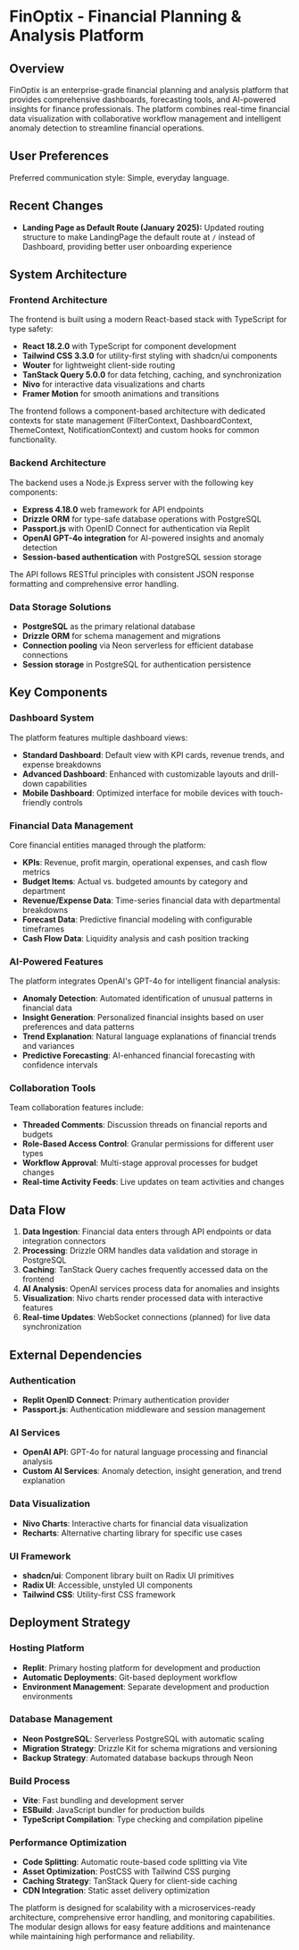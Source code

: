 # FinOptix - Financial Planning & Analysis Platform

## Overview

FinOptix is an enterprise-grade financial planning and analysis platform that provides comprehensive dashboards, forecasting tools, and AI-powered insights for finance professionals. The platform combines real-time financial data visualization with collaborative workflow management and intelligent anomaly detection to streamline financial operations.

## User Preferences

Preferred communication style: Simple, everyday language.

## Recent Changes

- **Landing Page as Default Route (January 2025):** Updated routing structure to make LandingPage the default route at `/` instead of Dashboard, providing better user onboarding experience

## System Architecture

### Frontend Architecture
The frontend is built using a modern React-based stack with TypeScript for type safety:
- **React 18.2.0** with TypeScript for component development
- **Tailwind CSS 3.3.0** for utility-first styling with shadcn/ui components
- **Wouter** for lightweight client-side routing
- **TanStack Query 5.0.0** for data fetching, caching, and synchronization
- **Nivo** for interactive data visualizations and charts
- **Framer Motion** for smooth animations and transitions

The frontend follows a component-based architecture with dedicated contexts for state management (FilterContext, DashboardContext, ThemeContext, NotificationContext) and custom hooks for common functionality.

### Backend Architecture
The backend uses a Node.js Express server with the following key components:
- **Express 4.18.0** web framework for API endpoints
- **Drizzle ORM** for type-safe database operations with PostgreSQL
- **Passport.js** with OpenID Connect for authentication via Replit
- **OpenAI GPT-4o integration** for AI-powered insights and anomaly detection
- **Session-based authentication** with PostgreSQL session storage

The API follows RESTful principles with consistent JSON response formatting and comprehensive error handling.

### Data Storage Solutions
- **PostgreSQL** as the primary relational database
- **Drizzle ORM** for schema management and migrations
- **Connection pooling** via Neon serverless for efficient database connections
- **Session storage** in PostgreSQL for authentication persistence

## Key Components

### Dashboard System
The platform features multiple dashboard views:
- **Standard Dashboard**: Default view with KPI cards, revenue trends, and expense breakdowns
- **Advanced Dashboard**: Enhanced with customizable layouts and drill-down capabilities
- **Mobile Dashboard**: Optimized interface for mobile devices with touch-friendly controls

### Financial Data Management
Core financial entities managed through the platform:
- **KPIs**: Revenue, profit margin, operational expenses, and cash flow metrics
- **Budget Items**: Actual vs. budgeted amounts by category and department
- **Revenue/Expense Data**: Time-series financial data with departmental breakdowns
- **Forecast Data**: Predictive financial modeling with configurable timeframes
- **Cash Flow Data**: Liquidity analysis and cash position tracking

### AI-Powered Features
The platform integrates OpenAI's GPT-4o for intelligent financial analysis:
- **Anomaly Detection**: Automated identification of unusual patterns in financial data
- **Insight Generation**: Personalized financial insights based on user preferences and data patterns
- **Trend Explanation**: Natural language explanations of financial trends and variances
- **Predictive Forecasting**: AI-enhanced financial forecasting with confidence intervals

### Collaboration Tools
Team collaboration features include:
- **Threaded Comments**: Discussion threads on financial reports and budgets
- **Role-Based Access Control**: Granular permissions for different user types
- **Workflow Approval**: Multi-stage approval processes for budget changes
- **Real-time Activity Feeds**: Live updates on team activities and changes

## Data Flow

1. **Data Ingestion**: Financial data enters through API endpoints or data integration connectors
2. **Processing**: Drizzle ORM handles data validation and storage in PostgreSQL
3. **Caching**: TanStack Query caches frequently accessed data on the frontend
4. **AI Analysis**: OpenAI services process data for anomalies and insights
5. **Visualization**: Nivo charts render processed data with interactive features
6. **Real-time Updates**: WebSocket connections (planned) for live data synchronization

## External Dependencies

### Authentication
- **Replit OpenID Connect**: Primary authentication provider
- **Passport.js**: Authentication middleware and session management

### AI Services
- **OpenAI API**: GPT-4o for natural language processing and financial analysis
- **Custom AI Services**: Anomaly detection, insight generation, and trend explanation

### Data Visualization
- **Nivo Charts**: Interactive charts for financial data visualization
- **Recharts**: Alternative charting library for specific use cases

### UI Framework
- **shadcn/ui**: Component library built on Radix UI primitives
- **Radix UI**: Accessible, unstyled UI components
- **Tailwind CSS**: Utility-first CSS framework

## Deployment Strategy

### Hosting Platform
- **Replit**: Primary hosting platform for development and production
- **Automatic Deployments**: Git-based deployment workflow
- **Environment Management**: Separate development and production environments

### Database Management
- **Neon PostgreSQL**: Serverless PostgreSQL with automatic scaling
- **Migration Strategy**: Drizzle Kit for schema migrations and versioning
- **Backup Strategy**: Automated database backups through Neon

### Build Process
- **Vite**: Fast bundling and development server
- **ESBuild**: JavaScript bundler for production builds
- **TypeScript Compilation**: Type checking and compilation pipeline

### Performance Optimization
- **Code Splitting**: Automatic route-based code splitting via Vite
- **Asset Optimization**: PostCSS with Tailwind CSS purging
- **Caching Strategy**: TanStack Query for client-side caching
- **CDN Integration**: Static asset delivery optimization

The platform is designed for scalability with a microservices-ready architecture, comprehensive error handling, and monitoring capabilities. The modular design allows for easy feature additions and maintenance while maintaining high performance and reliability.